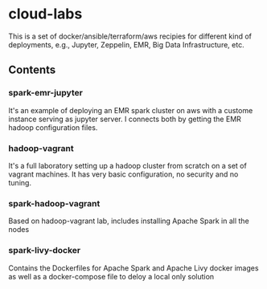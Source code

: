 # cloud-labs
This is a set of docker/ansible/terraform/aws recipies for different kind of deployments, e.g., Jupyter, Zeppelin, EMR, Big Data Infrastructure, etc.

## Contents

### spark-emr-jupyter
It's an example of deploying an EMR spark cluster on aws with a custome instance serving as jupyter server.
I connects both by getting the EMR hadoop configuration files.

### hadoop-vagrant
It's a full laboratory setting up a hadoop cluster from scratch on a set of vagrant machines. It has very basic configuration, no security and no tuning.

### spark-hadoop-vagrant
Based on hadoop-vagrant lab, includes installing Apache Spark in all the nodes

### spark-livy-docker
Contains the Dockerfiles for Apache Spark and Apache Livy docker images as well as a docker-compose file to deloy a local only solution
